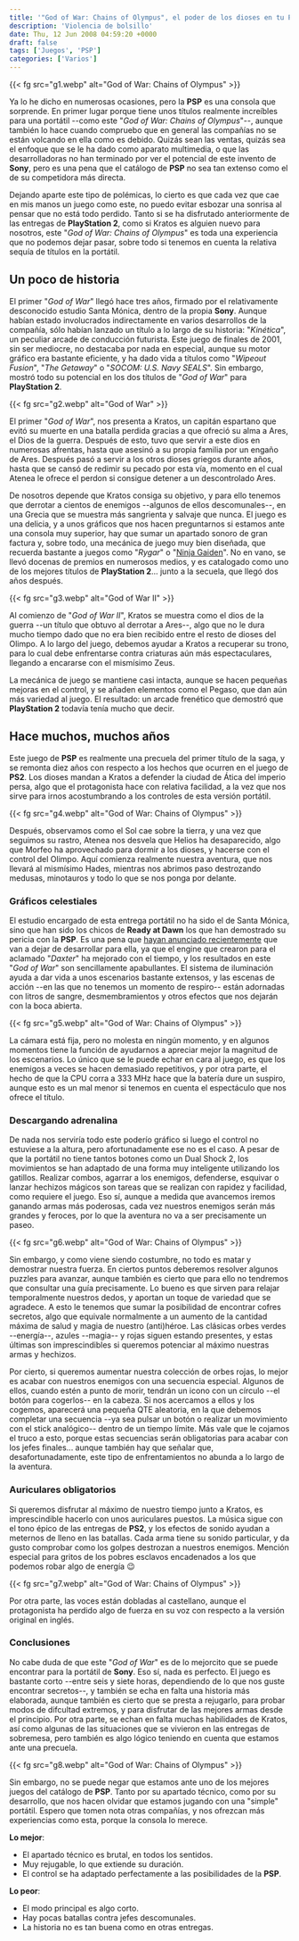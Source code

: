 ```yaml
---
title: '"God of War: Chains of Olympus", el poder de los dioses en tu PSP'
description: 'Violencia de bolsillo'
date: Thu, 12 Jun 2008 04:59:20 +0000
draft: false
tags: ['Juegos', 'PSP']
categories: ['Varios']
---
```


{{< fg src="g1.webp" alt="God of War: Chains of Olympus" >}}

Ya lo he dicho en numerosas ocasiones, pero la **PSP** es una consola que sorprende. En primer lugar porque tiene unos títulos realmente increíbles para una portátil --como este "_God of War: Chains of Olympus_"--, aunque también lo hace cuando compruebo que en general las compañías no se están volcando en ella como es debido. Quizás sean las ventas, quizás sea el enfoque que se le ha dado como aparato multimedia, o que las desarrolladoras no han terminado por ver el potencial de este invento de **Sony**, pero es una pena que el catálogo de **PSP** no sea tan extenso como el de su competidora más directa.

Dejando aparte este tipo de polémicas, lo cierto es que cada vez que cae en mis manos un juego como este, no puedo evitar esbozar una sonrisa al pensar que no está todo perdido. Tanto si se ha disfrutado anteriormente de las entregas de **PlayStation 2**, como si Kratos es alguien nuevo para nosotros, este "_God of War: Chains of Olympus_" es toda una experiencia que no podemos dejar pasar, sobre todo si tenemos en cuenta la relativa sequía de títulos en la portátil.

## Un poco de historia

El primer "_God of War_" llegó hace tres años, firmado por el relativamente desconocido estudio Santa Mónica, dentro de la propia **Sony**. Aunque habían estado involucrados indirectamente en varios desarrollos de la compañía, sólo habían lanzado un título a lo largo de su historia: "_Kinética_", un peculiar arcade de conducción futurista. Este juego de finales de 2001, sin ser mediocre, no destacaba por nada en especial, aunque su motor gráfico era bastante eficiente, y ha dado vida a títulos como "_Wipeout Fusion_", "_The Getaway_" o "_SOCOM: U.S. Navy SEALS_". Sin embargo, mostró todo su potencial en los dos títulos de "_God of War_" para **PlayStation 2**.

{{< fg src="g2.webp" alt="God of War" >}}

El primer "_God of War_", nos presenta a Kratos, un capitán espartano que evitó su muerte en una batalla perdida gracias a que ofreció su alma a Ares, el Dios de la guerra. Después de esto, tuvo que servir a este dios en numerosas afrentas, hasta que asesinó a su propia familia por un engaño de Ares. Después pasó a servir a los otros dioses griegos durante años, hasta que se cansó de redimir su pecado por esta vía, momento en el cual Atenea le ofrece el perdon si consigue detener a un descontrolado Ares.

De nosotros depende que Kratos consiga su objetivo, y para ello tenemos que derrotar a cientos de enemigos --algunos de ellos descomunales--, en una Grecia que se muestra más sangrienta y salvaje que nunca. El juego es una delicia, y a unos gráficos que nos hacen preguntarnos si estamos ante una consola muy superior, hay que sumar un apartado sonoro de gran factura y, sobre todo, una mecánica de juego muy bien diseñada, que recuerda bastante a juegos como "_Rygar_" o "[Ninja Gaiden](/ninja-gaiden-la-leyenda-de-ryu-hayabusa/)". No en vano, se llevó docenas de premios en numerosos medios, y es catalogado como uno de los mejores títulos de **PlayStation 2**... junto a la secuela, que llegó dos años después.

{{< fg src="g3.webp" alt="God of War II" >}}

Al comienzo de "_God of War II_", Kratos se muestra como el dios de la guerra --un título que obtuvo al derrotar a Ares--, algo que no le dura mucho tiempo dado que no era bien recibido entre el resto de dioses del Olimpo. A lo largo del juego, debemos ayudar a Kratos a recuperar su trono, para lo cual debe enfrentarse contra criaturas aún más espectaculares, llegando a encararse con el mismísimo Zeus.

La mecánica de juego se mantiene casi intacta, aunque se hacen pequeñas mejoras en el control, y se añaden elementos como el Pegaso, que dan aún más variedad al juego. El resultado: un arcade frenético que demostró que **PlayStation 2** todavía tenía mucho que decir.

## Hace muchos, muchos años

Este juego de **PSP** es realmente una precuela del primer título de la saga, y se remonta diez años con respecto a los hechos que ocurren en el juego de **PS2**. Los dioses mandan a Kratos a defender la ciudad de Ática del imperio persa, algo que el protagonista hace con relativa facilidad, a la vez que nos sirve para irnos acostumbrando a los controles de esta versión portátil.

{{< fg src="g4.webp" alt="God of War: Chains of Olympus" >}}

Después, observamos como el Sol cae sobre la tierra, y una vez que seguimos su rastro, Atenea nos desvela que Helios ha desaparecido, algo que Morfeo ha aprovechado para dormir a los dioses, y hacerse con el control del Olimpo. Aquí comienza realmente nuestra aventura, que nos llevará al mismísimo Hades, mientras nos abrimos paso destrozando medusas, minotauros y todo lo que se nos ponga por delante.

### Gráficos celestiales

El estudio encargado de esta entrega portátil no ha sido el de Santa Mónica, sino que han sido los chicos de **Ready at Dawn** los que han demostrado su pericia con la **PSP**. Es una pena que [hayan anunciado recientemente](http://www.readyatdawn.com/news.php) que van a dejar de desarrollar para ella, ya que el engine que crearon para el aclamado "_Daxter_" ha mejorado con el tiempo, y los resultados en este "_God of War_" son sencillamente apabullantes. El sistema de iluminación ayuda a dar vida a unos escenarios bastante extensos, y las escenas de acción --en las que no tenemos un momento de respiro-- están adornadas con litros de sangre, desmembramientos y otros efectos que nos dejarán con la boca abierta.

{{< fg src="g5.webp" alt="God of War: Chains of Olympus" >}}

La cámara está fija, pero no molesta en ningún momento, y en algunos momentos tiene la función de ayudarnos a apreciar mejor la magnitud de los escenarios. Lo único que se le puede echar en cara al juego, es que los enemigos a veces se hacen demasiado repetitivos, y por otra parte, el hecho de que la CPU corra a 333 MHz hace que la batería dure un suspiro, aunque esto es un mal menor si tenemos en cuenta el espectáculo que nos ofrece el título.

### Descargando adrenalina

De nada nos serviría todo este poderío gráfico si luego el control no estuviese a la altura, pero afortunadamente ese no es el caso. A pesar de que la portátil no tiene tantos botones como un Dual Shock 2, los movimientos se han adaptado de una forma muy inteligente utilizando los gatillos. Realizar combos, agarrar a los enemigos, defenderse, esquivar o lanzar hechizos mágicos son tareas que se realizan con rapidez y facilidad, como requiere el juego. Eso sí, aunque a medida que avancemos iremos ganando armas más poderosas, cada vez nuestros enemigos serán más grandes y feroces, por lo que la aventura no va a ser precisamente un paseo.

{{< fg src="g6.webp" alt="God of War: Chains of Olympus" >}}

Sin embargo, y como viene siendo costumbre, no todo es matar y demostrar nuestra fuerza. En ciertos puntos deberemos resolver algunos puzzles para avanzar, aunque también es cierto que para ello no tendremos que consultar una guía precisamente. Lo bueno es que sirven para relajar temporalmente nuestros dedos, y aportan un toque de variedad que se agradece. A esto le tenemos que sumar la posibilidad de encontrar cofres secretos, algo que equivale normalmente a un aumento de la cantidad máxima de salud y magia de nuestro (anti)héroe. Las clásicas orbes verdes --energía--, azules --magia-- y rojas siguen estando presentes, y estas últimas son imprescindibles si queremos potenciar al máximo nuestras armas y hechizos.

Por cierto, si queremos aumentar nuestra colección de orbes rojas, lo mejor es acabar con nuestros enemigos con una secuencia especial. Algunos de ellos, cuando estén a punto de morir, tendrán un icono con un círculo --el botón para cogerlos-- en la cabeza. Si nos acercamos a ellos y los cogemos, aparecerá una pequeña QTE aleatoria, en la que debemos completar una secuencia --ya sea pulsar un botón o realizar un movimiento con el stick analógico-- dentro de un tiempo límite. Más vale que le cojamos el truco a esto, porque estas secuencias serán obligatorias para acabar con los jefes finales... aunque también hay que señalar que, desafortunadamente, este tipo de enfrentamientos no abunda a lo largo de la aventura.

### Auriculares obligatorios

Si queremos disfrutar al máximo de nuestro tiempo junto a Kratos, es imprescindible hacerlo con unos auriculares puestos. La música sigue con el tono épico de las entregas de **PS2**, y los efectos de sonido ayudan a meternos de lleno en las batallas. Cada arma tiene su sonido particular, y da gusto comprobar como los golpes destrozan a nuestros enemigos. Mención especial para gritos de los pobres esclavos encadenados a los que podemos robar algo de energía :wink:

{{< fg src="g7.webp" alt="God of War: Chains of Olympus" >}}

Por otra parte, las voces están dobladas al castellano, aunque el protagonista ha perdido algo de fuerza en su voz con respecto a la versión original en inglés.

### Conclusiones

No cabe duda de que este "_God of War_" es de lo mejorcito que se puede encontrar para la portátil de **Sony**. Eso sí, nada es perfecto. El juego es bastante corto --entre seis y siete horas, dependiendo de lo que nos guste encontrar secretos--, y también se echa en falta una historia más elaborada, aunque también es cierto que se presta a rejugarlo, para probar modos de difcultad extremos, y para disfrutar de las mejores armas desde el principio. Por otra parte, se echan en falta muchas habilidades de Kratos, así como algunas de las situaciones que se vivieron en las entregas de sobremesa, pero también es algo lógico teniendo en cuenta que estamos ante una precuela.

{{< fg src="g8.webp" alt="God of War: Chains of Olympus" >}}

Sin embargo, no se puede negar que estamos ante uno de los mejores juegos del catálogo de **PSP**. Tanto por su apartado técnico, como por su desarrollo, que nos hacen olvidar que estamos jugando con una "simple" portátil. Espero que tomen nota otras compañías, y nos ofrezcan más experiencias como esta, porque la consola lo merece.

**Lo mejor**:

*   El apartado técnico es brutal, en todos los sentidos.
*   Muy rejugable, lo que extiende su duración.
*   El control se ha adaptado perfectamente a las posibilidades de la **PSP**.

**Lo peor**:

*   El modo principal es algo corto.
*   Hay pocas batallas contra jefes descomunales.
*   La historia no es tan buena como en otras entregas.
